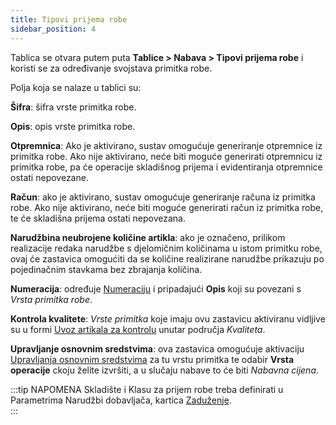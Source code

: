 ```yaml
---
title: Tipovi prijema robe
sidebar_position: 4
---
```


Tablica se otvara putem puta **Tablice > Nabava > Tipovi prijema robe** i koristi se za određivanje svojstava primitka robe.

Polja koja se nalaze u tablici su:  

**Šifra**: šifra vrste primitka robe.

**Opis**: opis vrste primitka robe.

**Otpremnica**: Ako je aktivirano, sustav omogućuje generiranje otpremnice iz primitka robe. Ako nije aktivirano, neće biti moguće generirati otpremnicu iz primitka robe, pa će operacije skladišnog prijema i evidentiranja otpremnice ostati nepovezane.

**Račun**: ako je aktivirano, sustav omogućuje generiranje računa iz primitka robe. Ako nije aktivirano, neće biti moguće generirati račun iz primitka robe, te će skladišna prijema ostati nepovezana.  

**Narudžbina neubrojene količine artikla**: ako je označeno, prilikom realizacije redaka narudžbe s djelomičnim količinama u istom primitku robe, ovaj će zastavica omogućiti da se količine realizirane narudžbe prikazuju po pojedinačnim stavkama bez zbrajanja količina.  

**Numeracija**: određuje [Numeraciju](/docs/configurations/tables/fluentis-numerations) i pripadajući **Opis** koji su povezani s *Vrsta primitka robe*. 

**Kontrola kvalitete**: *Vrste primitka* koje imaju ovu zastavicu aktiviranu vidljive su u formi [Uvoz artikala za kontrolu](/docs/quality/item-control/items-control/item-control-import/) unutar područja *Kvaliteta*.

**Upravljanje osnovnim sredstvima**: ova zastavica omogućuje aktivaciju [Upravljanja osnovnim sredstvima](/docs/finance-area/fixed-assets/general-overview) za tu vrstu primitka te odabir **Vrsta operacije** ckoju želite izvršiti, a u slučaju nabave to će biti *Nabavna cijena*.

:::tip NAPOMENA 
Skladište i Klasu za prijem robe treba definirati u Parametrima Narudžbi dobavljača, kartica [Zaduženje](/docs/configurations/parameters/purchase/purchase-orders-parameters).  
:::